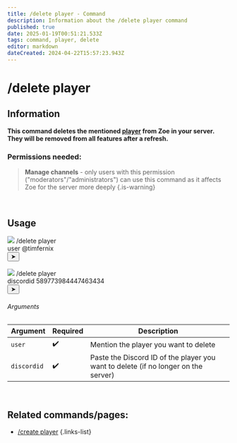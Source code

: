 ```yaml
---
title: /delete player - Command
description: Information about the /delete player command
published: true
date: 2025-01-19T00:51:21.533Z
tags: command, player, delete
editor: markdown
dateCreated: 2024-04-22T15:57:23.943Z
---
```


# /delete player
## Information
**This command deletes the mentioned [player](/en/terms/player) from Zoe in your server. They will be removed from all features after a refresh.**
<br>

### Permissions needed:
>**Manage channels** - only users with this permission ("moderators"/"administrators") can use this command as it affects Zoe for the server more deeply {.is-warning}

<br>

## Usage
<div class="discord-preview">
    <div class="dcp-chatbar">
        <img src="https://zoe-discord-bot.ch/img/favicon.ico" class="dcp-avatar">
        <span class="dcp-command">/delete player</span>
        <div class="dcp-args">
            <div class="dcp-arg">
                <span class="dcp-arg-label">user</span>
                <span class="dcp-arg-value">
                  <span class="dcp-mention">@timfernix</span>
              </span>
            </div> 
        </div>
        <button class="dcp-send-btn">&#10148;</button> 
    </div><br>
  <div class="dcp-chatbar">
        <img src="https://zoe-discord-bot.ch/img/favicon.ico" class="dcp-avatar">
        <span class="dcp-command">/delete player</span>
        <div class="dcp-args">
            <div class="dcp-arg">
                <span class="dcp-arg-label">discordid</span>
                <span class="dcp-arg-value">589773984447463434
              </span>
            </div> 
        </div>
        <button class="dcp-send-btn">&#10148;</button> 
    </div>
</div>

###### Arguments
| Argument | Required | Description |
|----------|----------|-------------|
| `user` | :heavy_check_mark: | Mention the player you want to delete |
| `discordid` | :heavy_check_mark: | Paste the Discord ID of the player you want to delete (if no longer on the server) |
<br>
 
## Related commands/pages:
- [/create player](/en/commands/player/create)
{.links-list}